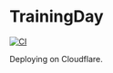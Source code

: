 # TrainingDay

[![CI](https://github.com/shivan-s/trainingday/actions/workflows/ci.yml/badge.svg)](https://github.com/shivan-s/trainingday/actions/workflows/ci.yml)

Deploying on Cloudflare.
